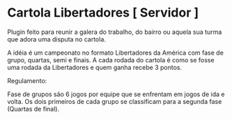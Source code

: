 # Cartola Libertadores [ Servidor ]
Plugin feito para reunir a galera do trabalho, do bairro ou aquela sua turma que adora uma disputa no cartola. 

A idéia é um campeonato no formato Libertadores da América com fase de grupo, quartas, semi e finais. 
A cada rodada do cartola é como se fosse uma rodada da Libertadores e quem ganha recebe 3 pontos. 

Regulamento:

Fase de grupos são 6 jogos por equipe que se enfrentam em jogos de ida e volta. Os dois primeiros de cada grupo se classificam para a segunda fase (Quartas de final).